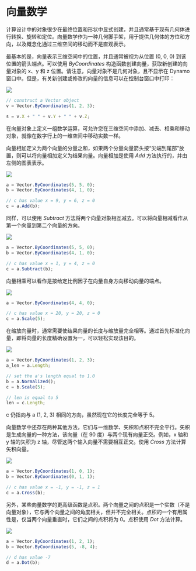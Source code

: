 # 向量数学

计算设计中的对象很少在最终位置和形状中显式创建，并且通常基于现有几何体进行转换、旋转和定位。向量数学作为一种几何脚手架，用于提供几何体的方位和方向，以及概念化通过三维空间的移动而不是直观表示。

最基本的是，向量表示三维空间中的位置，并且通常被视为从位置 (0, 0, 0) 到该位置的箭头端点。可以使用 *ByCoordinates* 构造函数创建向量，获取新创建的向量对象的 x、y 和 z 位置。请注意，向量对象不是几何对象，且不显示在 Dynamo 窗口中。但是，有关新创建或修改的向量的信息可以在控制台窗口中打印：

![](images/12-3/VectorMath_01.png)

```js
// construct a Vector object
v = Vector.ByCoordinates(1, 2, 3);

s = v.X + " " + v.Y + " " + v.Z;
```

在向量对象上定义一组数学运算，可允许您在三维空间中添加、减去、相乘和移动对象，就像在数字行上的一维空间中移动实数一样。

向量相加定义为两个向量的分量之和，如果两个分量向量箭头按“尖端到尾部”放置，则可以将向量相加定义为结果向量。向量相加是使用 *Add* 方法执行的，并由左侧的图表表示。

![](images/12-3/VectorMath_02.png)

```js
a = Vector.ByCoordinates(5, 5, 0);
b = Vector.ByCoordinates(4, 1, 0);

// c has value x = 9, y = 6, z = 0
c = a.Add(b);
```

同样，可以使用 *Subtract* 方法将两个向量对象相互减去。可以将向量相减看作从第一个向量到第二个向量的方向。

![](images/12-3/VectorMath_03.png)

```js
a = Vector.ByCoordinates(5, 5, 0);
b = Vector.ByCoordinates(4, 1, 0);

// c has value x = 1, y = 4, z = 0
c = a.Subtract(b);
```

向量相乘可以看作是按给定比例因子在向量自身方向移动向量的端点。

![](images/12-3/VectorMath_04.png)

```js
a = Vector.ByCoordinates(4, 4, 0);

// c has value x = 20, y = 20, z = 0
c = a.Scale(5);
```

在缩放向量时，通常需要使结果向量的长度与缩放量完全相等。通过首先标准化向量，即将向量的长度精确设置为一，可以轻松实现该目的。

![](images/12-3/VectorMath_05.png)

```js
a = Vector.ByCoordinates(1, 2, 3);
a_len = a.Length;

// set the a's length equal to 1.0
b = a.Normalized();
c = b.Scale(5);

// len is equal to 5
len = c.Length;
```

c 仍指向与 a (1, 2, 3) 相同的方向，虽然现在它的长度完全等于 5。

向量数学中还存在两种其他方法，它们与一维数学、矢积和点积不完全平行。矢积是生成向量的一种方法，该向量（在 90 度）与两个现有向量正交。例如，x 轴和 y 轴的矢积为 z 轴，尽管这两个输入向量不需要相互正交。使用 *Cross* 方法计算矢积向量。

![](images/12-3/VectorMath_06.png)

```js
a = Vector.ByCoordinates(1, 0, 1);
b = Vector.ByCoordinates(0, 1, 1);

// c has value x = -1, y = -1, z = 1
c = a.Cross(b);
```

另外，某些向量数学的更高级函数是点积。两个向量之间的点积是一个实数（不是向量对象），它与两个向量之间的角度相关，但并不完全相关。点积的一个有用属性是，仅当两个向量垂直时，它们之间的点积将为 0。点积使用 *Dot* 方法计算。

![](images/12-3/VectorMath_07.png)

```js
a = Vector.ByCoordinates(1, 2, 1);
b = Vector.ByCoordinates(5, -8, 4);

// d has value -7
d = a.Dot(b);
```

